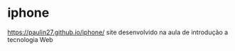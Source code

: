 # iphone
https://paulin27.github.io/iphone/
site desenvolvido na aula de introdução a tecnologia Web
